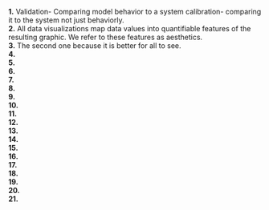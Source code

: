 **1.**  Validation- Comparing model behavior to a system  calibration- comparing it to the system not just behaviorly.   
**2.**  All data visualizations map data values into quantifiable features of the resulting graphic. We refer to these features as aesthetics.  
**3.**  The second one because it is better for all to see.  
**4.**  
**5.**  
**6.**  
**7.**  
**8.**  
**9.**  
**10.**  
**11.**  
**12.**  
**13.**  
**14.**  
**15.**  
**16.**  
**17.**  
**18.**  
**19.**  
**20.**  
**21.**  
